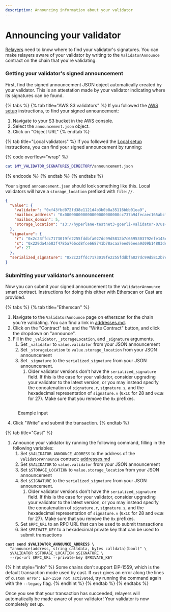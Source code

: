 ```yaml
---
description: Announcing information about your validator
---
```


# Announcing your validator

[Relayers](../../protocol/agents/relayer.md) need to know where to find your validator's signatures. You can make relayers aware of your validator by writing to the `ValidatorAnnounce` contract on the chain that you're validating.

### Getting your validator's signed announcement

First, find the signed announcement JSON object automatically created by your validator. This is an attestation made by your validator indicating where its signatures can be found.

{% tabs %}
{% tab title="AWS S3 validators" %}
If you followed the [AWS setup](setup/aws-setup.md) instructions, to find your signed announcement:

1. Navigate to your S3 bucket in the AWS console.
2. Select the `announcement.json` object.
3. Click on "Object URL"
{% endtab %}

{% tab title="Local validators" %}
If you followed the [Local setup](setup/local-setup.md) instructions, you can find your signed announcement by running:

{% code overflow="wrap" %}
```sh
cat $MY_VALIDATOR_SIGNATURES_DIRECTORY/announcement.json
```
{% endcode %}
{% endtab %}
{% endtabs %}

Your signed `announcement.json` should look something like this. Local validators will have a `storage_location` prefixed with `file://`.

```json
{
  "value": {
    "validator": "0xf43fbd072fd38e1121d4b3b0b8a35116bbb01ea9",
    "mailbox_address": "0x000000000000000000000000cc737a94fecaec165abcf12ded095bb13f037685",
    "mailbox_domain": 5,
    "storage_location": "s3://hyperlane-testnet3-goerli-validator-0/us-east-1"
  },
  "signature": {
    "r": "0x2c23ffdc7173019fe2255fddbfa027dc99d5812b7c6595303792efe145c7f2cb",
    "s": "0x229da4a683f4785a766cd8fce668741b78acaa7eed95eea9d09b14883de51b83",
    "v": 27
  },
  "serialized_signature": "0x2c23ffdc7173019fe2255fddbfa027dc99d5812b7c6595303792efe145c7f2cb229da4a683f4785a766cd8fce668741b78acaa7eed95eea9d09b14883de51b831b"
}
```

### Submitting your validator's announcement

Now you can submit your signed announcement to the `ValidatorAnnounce` smart contract. Instructions for doing this either with Etherscan or Cast are provided.

{% tabs %}
{% tab title="Etherscan" %}
1. Navigate to the `ValidatorAnnounce` page on etherscan for the chain you're validating. You can find a link in [addresses.md](../../resources/addresses.md "mention").
2. Click on the "Contract" tab, and the "Write Contract" button, and click the dropdown on "announce".
3. Fill in the `_validator`, `_storageLocation`, and `_signature` arguments.
   1. Set `_validator` to `value.validator` from your JSON announcement
   2. Set `_storageLocation` to `value.storage_location` from your JSON announcement
   3. Set `_signature` to the `serialized_signature` from your JSON announcement.
      1. Older validator versions don't have the `serialized_signature` field. If this is the case for your validator, consider upgrading your validator to the latest version, or you may instead specify the concatenation of `signature.r`, `signature.s`, and the hexadecimal representation of `signature.v` (`0x1C` for 28 and `0x1B` for 27). Make sure that you remove the `0x` prefixes.

<figure><img src="../../.gitbook/assets/Screen Shot 2023-01-30 at 4.30.00 PM.png" alt=""><figcaption><p>Example input</p></figcaption></figure>

4. Click "Write" and submit the transaction.
{% endtab %}

{% tab title="Cast" %}
1. Announce your validator by running the following command, filling in the following variables:
   1. Set `$VALIDATOR_ANNOUNCE_ADDRESS` to the address of the `ValidatorAnnounce` contract: [addresses.md](../../resources/addresses.md "mention")
   2. Set `$VALIDATOR` to `value.validator` from your JSON announcement
   3. Set `$STORAGE_LOCATION` to `value.storage_location` from your JSON announcement
   4. Set `$SIGNATURE` to the `serialized_signature` from your JSON announcement.
      1. Older validator versions don't have the `serialized_signature` field. If this is the case for your validator, consider upgrading your validator to the latest version, or you may instead specify the concatenation of `signature.r`, `signature.s`, and the hexadecimal representation of `signature.v` (`0x1C` for 28 and `0x1B` for 27). Make sure that you remove the `0x` prefixes.
   5. Set `$RPC_URL` to an RPC URL that can be used to submit transactions
   6. Set `$PRIVATE_KEY` to a hexadecimal private key that can be used to submit transactions

<pre class="language-bash"><code class="lang-bash"><strong>cast send $VALIDATOR_ANNOUNCE_ADDRESS \
</strong>  "announce(address, string calldata, bytes calldata)(bool)" \
  $VALIDATOR $STORAGE_LOCATION $SIGNATURE \
  --rpc-url $RPC_URL --private-key $PRIVATE_KEY
</code></pre>

{% hint style="info" %}
Some chains don't support EIP-1559, which is the default transaction mode used by cast. If `cast` gives an error along the lines of `custom error: EIP-1559 not activated`, try running the command again with the `--legacy` flag.
{% endhint %}
{% endtab %}
{% endtabs %}

Once you see that your transaction has succeeded, relayers will automatically be made aware of your validator! Your validator is now completely set up.
